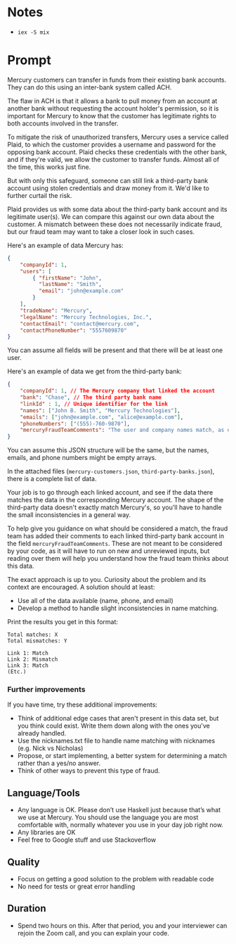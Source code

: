 # Notes

- `iex -S mix`

# Prompt

Mercury customers can transfer in funds from their existing bank accounts. They can do this using an inter-bank system called ACH.

The flaw in ACH is that it allows a bank to pull money from an account at another bank without requesting the account holder's permission, so it is important for Mercury to know that the customer has legitimate rights to both accounts involved in the transfer.

To mitigate the risk of unauthorized transfers, Mercury uses a service called Plaid, to which the customer provides a username and password for the opposing bank account. Plaid checks these credentials with the other bank, and if they're valid, we allow the customer to transfer funds. Almost all of the time, this works just fine.

But with only this safeguard, someone can still link a third-party bank account using stolen credentials and draw money from it. We'd like to further curtail the risk.

Plaid provides us with some data about the third-party bank account and its legitimate user(s). We can compare this against our own data about the customer. A mismatch between these does not necessarily indicate fraud, but our fraud team may want to take a closer look in such cases.

Here's an example of data Mercury has:

```json
{
	"companyId": 1,
	"users": [
		{ "firstName": "John",
		  "lastName": "Smith",
		  "email": "john@example.com"
		}
	],
	"tradeName": "Mercury",
	"legalName": "Mercury Technologies, Inc.",
	"contactEmail": "contact@mercury.com",
	"contactPhoneNumber": "5557609870"
}
```

You can assume all fields will be present and that there will be at least one user.

Here's an example of data we get from the third-party bank:

```json
{
	"companyId": 1, // The Mercury company that linked the account
	"bank": "Chase", // The third party bank name
	"linkId" : 1, // Unique identifier for the link
	"names": ["John B. Smith", "Mercury Technologies"],
	"emails": ["john@example.com", "alice@example.com"],
	"phoneNumbers": ["(555)-760-9870"],
	"mercuryFraudTeamComments": "The user and company names match, as does the phone number. Looks like a clear match."
}
```

You can assume this JSON structure will be the same, but the names, emails, and phone numbers might be empty arrays.

In the attached files (`mercury-customers.json`, `third-party-banks.json`), there is a complete list of data.

Your job is to go through each linked account, and see if the data there matches the data in the corresponding Mercury account. The shape of the third-party data doesn't exactly match Mercury's, so you'll have to handle the small inconsistencies in a general way.

To help give you guidance on what should be considered a match, the fraud team has added their comments to each linked third-party bank account in the field `mercuryFraudTeamComments`. These are not meant to be considered by your code, as it will have to run on new and unreviewed inputs, but reading over them will help you understand how the fraud team thinks about this data.

The exact approach is up to you. Curiosity about the problem and its context are encouraged. A solution should at least:

* Use all of the data available (name, phone, and email)
* Develop a method to handle slight inconsistencies in name matching.

Print the results you get in this format:

```
Total matches: X
Total mismatches: Y

Link 1: Match
Link 2: Mismatch
Link 3: Match
(Etc.)
```

### Further improvements

If you have time, try these additional improvements:

- Think of additional edge cases that aren't present in this data set, but you think could exist. Write them down along with the ones you've already handled.
- Use the nicknames.txt file to handle name matching with nicknames (e.g. Nick vs Nicholas)
- Propose, or start implementing, a better system for determining a match rather than a yes/no answer.
- Think of other ways to prevent this type of fraud.


## Language/Tools

* Any language is OK. Please don’t use Haskell just because that’s what we use at Mercury. You should use the language you are most comfortable with, normally whatever you use in your day job right now.
* Any libraries are OK
* Feel free to Google stuff and use Stackoverflow

## Quality

* Focus on getting a good solution to the problem with readable code
* No need for tests or great error handling

## Duration

* Spend two hours on this. After that period, you and your interviewer can rejoin the Zoom call, and you can explain your code.
